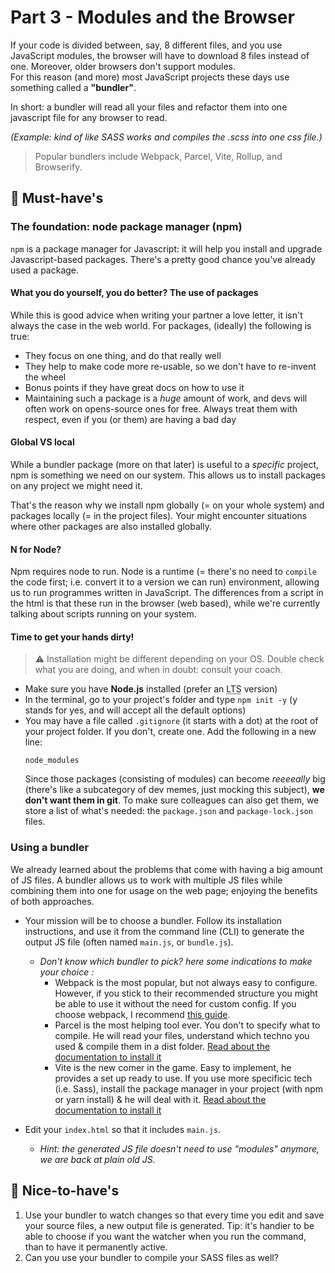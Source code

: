 # Part 3 - Modules and the Browser

If your code is divided between, say, 8 different files, and you use JavaScript modules, the browser will have to download 8 files instead of one. Moreover, older browsers don't support modules.  
For this reason (and more) most JavaScript projects these days use something called a **"bundler"**.

In short: a bundler will read all your files and refactor them into one javascript file for any browser to read.

_(Example: kind of like SASS works and compiles the .scss into one css file.)_

> Popular bundlers include Webpack, Parcel, Vite, Rollup, and Browserify.

## 🌱 Must-have's

### The foundation: node package manager (npm)

`npm` is a package manager for Javascript: it will help you install and upgrade Javascript-based packages. There's a pretty good chance you've already used a package.

#### What you do yourself, you do better? The use of packages

While this is good advice when writing your partner a love letter, it isn't always the case in the web world.
For packages, (ideally) the following is true:

- They focus on one thing, and do that really well
- They help to make code more re-usable, so we don't have to re-invent the wheel
- Bonus points if they have great docs on how to use it
- Maintaining such a package is a *huge* amount of work, and devs will often work on opens-source ones for free. Always treat them with respect, even if you (or them) are having a bad day

#### Global VS local

While a bundler package (more on that later) is useful to a *specific* project, npm is something we need on our system.
This allows us to install packages on any project we might need it.

That's the reason why we install npm globally (= on your whole system) and packages locally (= in the project files).
Your might encounter situations where other packages are also installed globally.

#### N for Node?

Npm requires node to run.
Node is a runtime (= there's no need to `compile` the code first; i.e. convert it to a version we can run) environment, allowing us to run programmes written in JavaScript.
The differences from a script in the html is that these run in the browser (web based), while we're currently talking about scripts running on your system.

#### Time to get your hands dirty!

> ⚠️ Installation might be different depending on your OS. Double check what you are doing, and when in doubt: consult your coach.

- Make sure you have **Node.js** installed (prefer an <abbr title="Long Term Support">LTS</abbr> version)
- In the terminal, go to your project's folder and type `npm init -y` (y stands for yes, and will accept all the default options)
- You may have a file called `.gitignore` (it starts with a dot) at the root of your project folder. If you don't, create one. Add the following in a new line:
   ```
   node_modules
   ```
   Since those packages (consisting of modules) can become *reeeeally* big (there's like a subcategory of dev memes, just mocking this subject), **we don't want them in git**. To make sure colleagues can also get them, we store a list of what's needed: the `package.json` and `package-lock.json` files.
   
### Using a bundler

We already learned about the problems that come with having a big amount of JS files.
A bundler allows us to work with multiple JS files while combining them into one for usage on the web page; enjoying the benefits of both approaches.

- Your mission will be to choose a bundler. Follow its installation instructions, and use it from the command line (CLI) to generate the output JS file (often named `main.js`, or `bundle.js`).
  * _Don't know which bundler to pick? here some indications to make your choice :_ 
    - Webpack is the most popular, but not always easy to configure. However, if you stick to their recommended structure you might be able to use it without the need for custom config. If you choose webpack, I recommend [this guide](https://www.sitepoint.com/webpack-beginner-guide/).
    - Parcel is the most helping tool ever. You don't to specify what to compile. He will read your files, understand which techno you used & compile them in a dist folder. [Read about the documentation to install it](https://parceljs.org/getting-started/webapp/) 
    - Vite is the new comer in the game. Easy to implement, he provides a set up ready to use. If you use more specificic tech (i.e. Sass), install the package manager in your project (with npm or yarn install) & he will deal with it. [Read about the documentation to install it](https://vitejs.dev/guide/#scaffolding-your-first-vite-project)

- Edit your `index.html` so that it includes `main.js`.
    * _Hint: the generated JS file doesn't need to use "modules" anymore, we are back at plain old JS._

## 🌼 Nice-to-have's

1. Use your bundler to watch changes so that every time you edit and save your source files, a new output file is generated. Tip: it's handier to be able to choose if you want the watcher when you run the command, than to have it permanently active.
2. Can you use your bundler to compile your SASS files as well?

